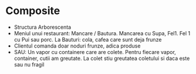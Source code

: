 # Composite

- Structura Arborescenta
- Meniul unui restaurant: Mancare / Bautura. Mancarea cu Supa, Fel1. Fel 1 cu Pui sau porc. La Bauturi: cola, cafea care sunt deja frunze
- Clientul comanda doar noduri frunze, adica produse
- SAU: Un vapor cu containere care are colete. Pentru fiecare vapor, container, cutii am greutate. La colet stiu greutatea coletului si daca este sau nu fragil
